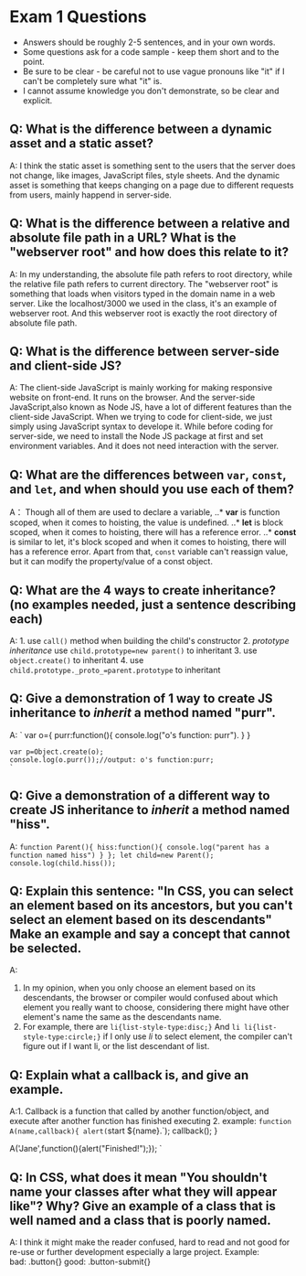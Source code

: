 # Exam 1 Questions

* Answers should be roughly 2-5 sentences, and in your own words.  
* Some questions ask for a code sample - keep them short and to the point.
* Be sure to be clear - be careful not to use vague pronouns like "it" if I can't be completely sure what "it" is.
* I cannot assume knowledge you don't demonstrate, so be clear and explicit.

## Q: What is the difference between a dynamic asset and a static asset?
 A: I think the static asset is something sent to the users that the server does not change, like images, JavaScript files, style sheets.
	  And the dynamic asset is something that keeps changing on a page due to different requests from users, mainly happend in server-side.

## Q: What is the difference between a relative and absolute file path in a URL?  What is the "webserver root" and how does this relate to it?
 A: In my understanding, the absolute file path refers to root directory, while the relative file path refers to current directory.
      The "webserver root" is something that loads when visitors typed in the domain name in a web server. Like the localhost/3000 we used in the class,
      it's an example of webserver root. And this webserver root is exactly the root directory of absolute file path.	  

## Q: What is the difference between server-side and client-side JS?
 A: The client-side JavaScript is mainly working for making responsive website on front-end. It runs on the browser.
       And the server-side JavaScript,also known as Node JS, have a lot of different features than the client-side JavaScript.
	   When we trying to code for client-side, we just simply using JavaScript syntax to develope it. While before coding for
	   server-side, we need to install the Node JS package at first and set environment variables. And it does not need interaction
	   with the server.

## Q: What are the differences between `var`, `const`, and `let`, and when should you use each of them?
 A： Though all of them are used to declare a variable,
 ..* **var** is function scoped, when it comes to hoisting, the value is undefined.
 ..* **let** is block scoped, when it comes to hoisting, there will has a reference error.
 ..* **const** is similar to let, it's block scoped and when it comes to hoisting, there will has a reference error. Apart from that, `const` variable can't reassign value, but it can modify the property/value of a const object.

## Q: What are the 4 ways to create inheritance? (no examples needed, just a sentence describing each)
A: 1. use `call()` method when building the child's constructor
2. _prototype inheritance_ use `child.prototype=new parent()` to inheritant
3. use `object.create()` to inheritant
4. use `child.prototype._proto_=parent.prototype` to inheritant


## Q: Give a demonstration of 1 way to create JS inheritance to _inherit_ a method named "purr".
A: ` var o={
	purr:function(){
	 console.log("o\'s function: purr").
	}
}

	var p=Object.create(o);
	console.log(o.purr());//output: o's function:purr;
	`
## Q: Give a demonstration of a different way to create JS inheritance to _inherit_ a method named "hiss".
A: `function Parent(){
	hiss:function(){
		console.log("parent has a function named hiss")
		}
	};
 let child=new Parent();
 console.log(child.hiss());
`
## Q: Explain this sentence: "In CSS, you can select an element based on its ancestors, but you can't select an element based on its descendants"  Make an example and say a concept that cannot be selected.
A:
1. In my opinion, when you only choose an element based on its descendants, the browser or compiler would confused about which element you really want to choose, considering there might have other element's name the same as the descendants name.
2. For example, there are
  ```li{list-style-type:disc;}```
  And
  ```li li{list-style-type:circle;}```
  if I only use _li_ to select element, the compiler can't figure out if I want li, or the list descendant of list.

## Q: Explain what a callback is, and give an example.
A:1. Callback is a function that called by another function/object, and execute after another function has finished executing
2. example:
`function A(name,callback){
	alert(`start ${name}.`);
	callback();
}

 A('Jane',function(){alert("Finished!");});
`

## Q: In CSS, what does it mean "You shouldn't name your classes after what they will appear like"?   Why?  Give an example of a class that is well named and a class that is poorly named.
A:
	I think it might make the reader confused, hard to read and not good for re-use or further development especially a large project.
	Example:  
	bad: .button{}
	good: .button-submit{}
